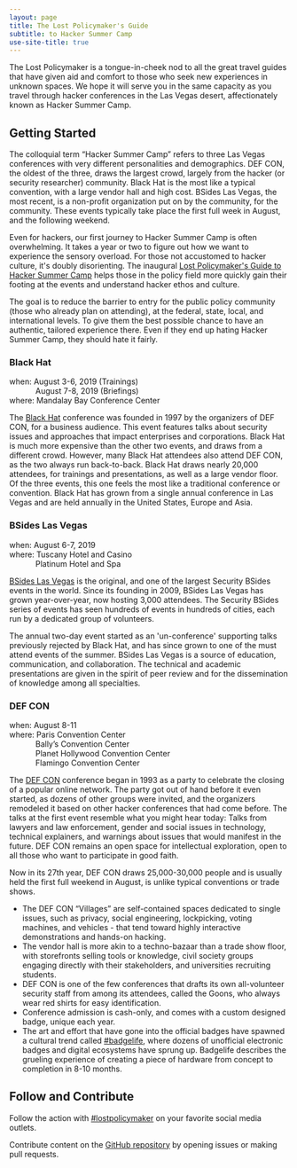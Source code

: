 ```yaml
---
layout: page
title: The Lost Policymaker's Guide
subtitle: to Hacker Summer Camp
use-site-title: true
---
```



The Lost Policymaker is a tongue-in-cheek nod to all the great travel guides that have given aid and comfort to those who seek new experiences in unknown spaces. We hope it will serve you in the same capacity as you travel through hacker conferences in the Las Vegas desert, affectionately known as Hacker Summer Camp.

## Getting Started

The colloquial term “Hacker Summer Camp” refers to three Las Vegas conferences with very different personalities and demographics. DEF CON, the oldest of the three, draws the largest crowd, largely from the hacker (or security researcher) community. Black Hat is the most like a typical convention, with a large vendor hall and high cost. BSides Las Vegas, the most recent, is a non-profit organization put on by the community, for the community. These events typically take place the first full week in August, and the following weekend.  

Even for hackers, our first journey to Hacker Summer Camp is often overwhelming. It takes a year or two to figure out how we want to experience the sensory overload. For those not accustomed to hacker culture, it's doubly disorienting. The inaugural [Lost Policymaker's Guide to Hacker Summer Camp](LostPolicymaker_HackerSummerCamp_2019.pdf) helps those in the policy field more quickly gain their footing at the events and understand hacker ethos and culture.

The goal is to reduce the barrier to entry for the public policy community (those who already plan on attending), at the federal, state, local, and international levels. To give them the best possible chance to have an authentic, tailored experience there. Even if they end up hating Hacker Summer Camp, they should hate it fairly.

### Black Hat

when:   August 3-6, 2019 (Trainings)<br />
&nbsp;&nbsp;&nbsp;&nbsp;&nbsp;&nbsp;&nbsp;&nbsp;&nbsp;&nbsp;&nbsp;&nbsp;August 7-8, 2019 (Briefings)<br />
where:  Mandalay Bay Conference Center

The [Black Hat](https://blackhat.com/us-19) conference was founded in 1997 by the organizers of DEF CON, for a business audience. This event features talks about security issues and approaches that impact enterprises and corporations. Black Hat is much more expensive than the other two events, and draws from a different crowd. However, many Black Hat attendees also attend DEF CON, as the two always run back-to-back. Black Hat draws nearly 20,000 attendees, for trainings and presentations, as well as a large vendor floor. Of the three events, this one feels the most like a traditional conference or convention. Black Hat has grown from a single annual conference in Las Vegas and are held annually in the United States, Europe and Asia.

### BSides Las Vegas

when:   August 6-7, 2019<br />
where:  Tuscany Hotel and Casino<br />
&nbsp;&nbsp;&nbsp;&nbsp;&nbsp;&nbsp;&nbsp;&nbsp;&nbsp;&nbsp;&nbsp;&nbsp;Platinum Hotel and Spa

[BSides Las Vegas](https://bsideslv.org) is the original, and one of the largest Security BSides events in the world. Since its founding in 2009, BSides Las Vegas has grown year-over-year, now hosting 3,000 attendees. The Security BSides series of events has seen hundreds of events in hundreds of cities, each run by a dedicated group of volunteers.

The annual two-day event started as an 'un-conference' supporting talks previously rejected by Black Hat, and has since grown to one of the must attend events of the summer. BSides Las Vegas is a source of education, communication, and collaboration. The technical and academic presentations are given in the spirit of peer review and for the dissemination of knowledge among all specialties.

### DEF CON

when:   August 8-11<br />
where:  Paris Convention Center<br />
&nbsp;&nbsp;&nbsp;&nbsp;&nbsp;&nbsp;&nbsp;&nbsp;&nbsp;&nbsp;&nbsp;&nbsp;Bally’s Convention Center<br />
&nbsp;&nbsp;&nbsp;&nbsp;&nbsp;&nbsp;&nbsp;&nbsp;&nbsp;&nbsp;&nbsp;&nbsp;Planet Hollywood Convention Center<br />
&nbsp;&nbsp;&nbsp;&nbsp;&nbsp;&nbsp;&nbsp;&nbsp;&nbsp;&nbsp;&nbsp;&nbsp;Flamingo Convention Center

The [DEF CON](https://defcon.org) conference began in 1993 as a party to celebrate the closing of a popular online network. The party got out of hand before it even started, as dozens of other groups were invited, and the organizers remodeled it based on other hacker conferences that had come before. The talks at the first event resemble what you might hear today: Talks from lawyers and law enforcement, gender and social issues in technology, technical explainers, and warnings about issues that would manifest in the future. DEF CON remains an open space for intellectual exploration, open to all those who want to participate in good faith.

Now in its 27th year, DEF CON draws 25,000-30,000 people and is usually held the first full weekend in August, is unlike typical conventions or trade shows.
 * The DEF CON “Villages” are self-contained spaces dedicated to single issues, such as privacy, social engineering, lockpicking, voting machines, and vehicles - that tend toward highly interactive demonstrations and hands-on hacking.
 * The vendor hall is more akin to a techno-bazaar than a trade show floor, with storefronts selling tools or knowledge, civil society groups engaging directly with their stakeholders, and universities recruiting students.
 * DEF CON is one of the few conferences that drafts its own all-volunteer security staff from among its attendees, called the Goons, who always wear red shirts for easy identification.
 * Conference admission is cash-only, and comes with a custom designed badge, unique each year.
 * The art and effort that have gone into the official badges have spawned a cultural trend called [#badgelife](https://twitter.com/hashtag/badgelife), where dozens of unofficial electronic badges and digital ecosystems have sprung up. Badgelife describes the grueling experience of creating a piece of hardware from concept to completion in 8-10 months.

## Follow and Contribute

Follow the action with [#lostpolicymaker](https://twitter.com/search?q=%23lostpolicymaker) on your favorite social media outlets.

Contribute content on the [GitHub repository](https://github.com/lostpolicymaker/lostpolicymaker.github.io) by opening issues or making pull requests.
